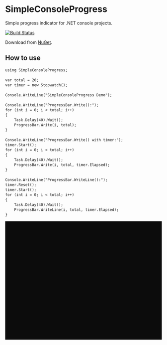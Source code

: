 # SimpleConsoleProgress
Simple progress indicator for .NET console projects.

[![Build Status](https://filipliwinski.visualstudio.com/SimpleConsoleProgress/_apis/build/status/SimpleConsoleProgress?branchName=master)](https://filipliwinski.visualstudio.com/SimpleConsoleProgress/_build/latest?definitionId=2&branchName=master)

Download from [NuGet](https://www.nuget.org/packages/SimpleConsoleProgress/).

## How to use
    using SimpleConsoleProgress;

    var total = 20;
    var timer = new Stopwatch();

    Console.WriteLine("SimpleConsoleProgress Demo");

    Console.WriteLine("ProgressBar.Write():");
    for (int i = 0; i < total; i++)
    {
        Task.Delay(40).Wait();
        ProgressBar.Write(i, total);
    }

    Console.WriteLine("ProgressBar.Write() with timer:");
    timer.Start();
    for (int i = 0; i < total; i++)
    {
        Task.Delay(40).Wait();
        ProgressBar.Write(i, total, timer.Elapsed);
    }

    Console.WriteLine("ProgressBar.WriteLine():");
    timer.Reset();
    timer.Start();
    for (int i = 0; i < total; i++)
    {
        Task.Delay(40).Wait();
        ProgressBar.WriteLine(i, total, timer.Elapsed);
    }

<img src="./assets/img/progressbar.gif?raw=true"/>
